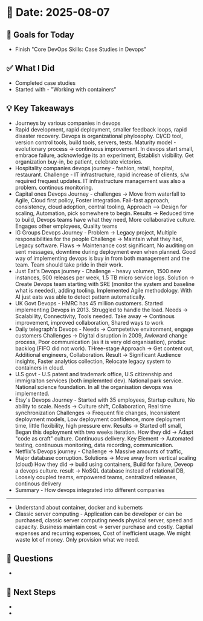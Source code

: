 # 📅 Date: 2025-08-07

## 🎯 Goals for Today

- Finish "Core DevOps Skills: Case Studies in Devops"

## ✅ What I Did

- Completed case studies
- Started with - "Working with containers"

## 💡 Key Takeaways

- Journeys by various companies in devops
- Rapid development, rapid deployment, smaller feedback loops, rapid disaster recovery. Devops is organizational phylosophy. CI/CD tool, version control tools, build tools, servers, tests. Maturity model - evolutionary process -> continuous improvement. In devops start small, embrace failure, acknowledge its an experiment, Establish visibility. Get organization buy-in, be patient, celebrate victories.
- Hospitality companies devops journey - fashion, retail, hospital, restaurant. Challenge - IT infrastructure, rapid increase of clients, s/w required frequest updates. IT infrastructure management was also a problem. continous monitoring.
- Capital ones Devops Journey - challenges -> Move from waterfall to Agile, Cloud first policy, Foster integration. Fail-fast approach, consistency, cloud adoption, central tooling, Approach --> Design for scaling, Automation, pick somewhere to begin. Results -> Reduced time to build, Devops teams have what they need, More collaborative culture. Engages other employees, Quality teams
- IG Groups Devops Journey - Problem -> Legacy project, Multiple responsibilities for the people Challenge -> Maintain what they had, Legacy software. Flaws -> Maintenance cost significant, No auditing on sent messages, downtime during deployment even when planned. Good way of implementing devops is buy in from both management and the team. Team should take pride in their work.
- Just Eat's Devops journey - Challenge - heavy volumen, 1500 new instances, 500 releases per week, 1.5 TB micro service logs. Solution -> Create Devops team starting with SRE (monitor the system and baseline what is needed), adding tooling. Implemented Agile methodology. With AI just eats was able to detect pattern automatically.
- UK Govt Devops - HMRC has 45 million customers. Started implementing Devops in 2013. Struggled to handle the load. Needs -> Scalability, Connectivity, Tools needed. Take away -> Continous improvement, improved collaboration, Shared ways to work
- Daily telegraph's Devops - Needs -> Competetive environment, engage customers Challenges -> Digital disruption in 2009, Awkward change process, Poor communication (as it is very old organisation), produc backlog (FIFO did not work). THree-stage Approach -> Get content out, Additional engineers, Collaboration. Result -> Significant Audience insights, Faster analytics collection, Relocate legacy system to containers in cloud.
- U.S govt - U.S patent and trademark office, U.S citizenship and immigraiton services (both implemnted dev). National park service. National science foundation. In all the organisation devops was implemented.
- Etsy's Devops Journey - Started with 35 employees, Startup culture, No ability to scale. Needs -> Culture shift, Collaboration, Real time synchronization Challenges -> Frequent file changes, Inconsistent deployment models, Low deployment confidence, more deployment time, little flexibility, high pressure env. Results -> Started off small, Began this deployment with two weeks iteration. How they did -> Adapt "code as craft" culture. Continuous delivery. Key Element -> Automated testing, continuous monitoring, data recording, communication.
- Netflix's Devops journey - Challenge -> Massive amounts of traffic, Major database corruption. Solutions -> Move away from vertical scaling (cloud) How they did -> build using containers, Build for failure, Deveop a devops culture. result -> NoSQL database instead of relational DB, Loosely coupled teams, empowered teams, centralized releases, continous delivery
- Summary - How devops integrated into different companies

---

- Understand about container, docker and kubernets
- Classic server computing - Application can be developer or can be purchased, classic server computing needs physical server, speed and capacity. Business maintain cost -> server purchase and costly. Captial expenses and recurring expenses, Cost of inefficient usage. We might waste lot of money. Only provision what we need.

## 🧠 Questions

-

## 📌 Next Steps

-
-
